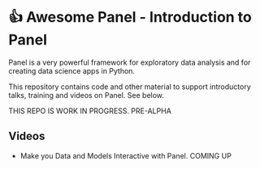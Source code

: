 # 👍 Awesome Panel - Introduction to Panel

Panel is a very powerful framework for exploratory data analysis and for creating data science apps in Python.

This repository contains code and other material to support introductory talks, training and videos on Panel. See below.

THIS REPO IS WORK IN PROGRESS. PRE-ALPHA

## Videos

- Make you Data and Models Interactive with Panel. COMING UP